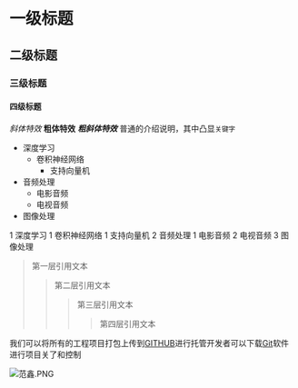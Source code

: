 # 一级标题

## 二级标题

### 三级标题

#### 四级标题

*斜体特效*
**粗体特效**
***粗斜体特效***
普通的介绍说明，其中凸显`关键字`

* 深度学习
	* 卷积神经网络
		* 支持向量机
* 音频处理
	* 电影音频 
	* 电视音频
* 图像处理

1 深度学习
	1 卷积神经网络
		1 支持向量机
2 音频处理
	1 电影音频 
	2 电视音频
3 图像处理

> 第一层引用文本
>> 第二层引用文本
>>> 第三层引用文本
>>>> 第四层引用文本

我们可以将所有的工程项目打包上传到[GITHUB](https://github.com "GITHUB官方网站")进行托管开发者可以下载[Git](https://git-scm.com/ "Git下载")软件进行项目关了和控制


![范鑫.PNG](https://i.loli.net/2021/11/26/YbNXCuMh6ovJ7nf.png)
